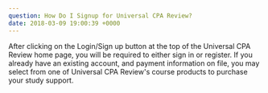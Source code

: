 ```yaml
---
question: How Do I Signup for Universal CPA Review?
date: 2018-03-09 19:00:39 +0000
---
```

After clicking on the Login/Sign up button at the top of the Universal CPA Review home page, you will be required to either sign in or register. If you already have an existing account, and payment information on file, you may select from one of Universal CPA Review's course products to purchase your study support.  